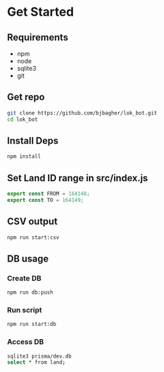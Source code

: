 # Get Started

## Requirements

* npm
* node
* sqlite3
* git

## Get repo

```bash
git clone https://github.com/bjbagher/lok_bot.git
cd lok_bot
```
  
## Install Deps

```bash
npm install
```

## Set Land ID range in src/index.js

```typescript
export const FROM = 164148;
export const TO = 164149;
```

## CSV output

```bash
npm run start:csv
```

## DB usage

### Create DB

```bash
npm run db:push
```

### Run script

```bash
npm run start:db
```

### Access DB

```bash
sqlite3 prisma/dev.db
select * from land;
```
